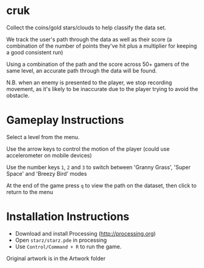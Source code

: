 cruk
====

Collect the coins/gold stars/clouds to help classify the data set.

We track the user's path through the data as well as their score (a combination of the number of points they've hit plus a multiplier for keeping a good consistent run)

Using a combination of the path and the score across 50+ gamers of the same level, an accurate path through the data will be found.

N.B. when an enemy is presented to the player, we stop recording movement, as it's likely to be inaccurate due to the player trying to avoid the obstacle.

Gameplay Instructions
====

Select a level from the menu.

Use the arrow keys to control the motion of the player (could use accelerometer on mobile devices)

Use the number keys `1`, `2` and `3` to switch between 'Granny Grass', 'Super Space' and 'Breezy Bird' modes

At the end of the game press `q` to view the path on the dataset, then click to return to the menu

Installation Instructions
====

* Download and install Processing (http://processing.org)
* Open `starz/starz.pde` in processing
* Use `Control/Command + R` to run the game.

Original artwork is in the Artwork folder
